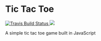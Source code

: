 # Tic Tac Toe
[ ![Travis Build Status](https://img.shields.io/travis/jsstrn/ga-wdi-tictactoe.svg) ]()
![](https://img.shields.io/badge/jsstrn-awesome-blue.svg)

A simple tic tac toe game built in JavaScript
